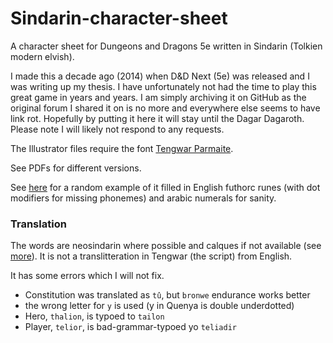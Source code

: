 # Sindarin-character-sheet
A character sheet for Dungeons and Dragons 5e written in Sindarin (Tolkien modern elvish).

I made this a decade ago (2014) when D&D Next (5e) was released and I was writing up my thesis.
I have unfortunately not had the time to play this great game in years and years.
I am simply archiving it on GitHub as the original forum I shared it on is no more and everywhere else seems to have link rot.
Hopefully by putting it here it will stay until the Dagar Dagaroth.
Please note I will likely not respond to any requests.

The Illustrator files require the font [Tengwar Parmaite](https://fontsgeek.com/tengwar-parmaite-font).

See PDFs for different versions.

See [here](elvish%20runic.jpg) for a random example of it filled in English futhorc runes
(with dot modifiers for missing phonemes) and arabic numerals for sanity.

### Translation
The words are neosindarin where possible and calques if not available (see [more](https://squidonius.blogspot.com/2014/11/d-character-sheet-in-sindarin.html?m=1#more)).
It is not a translitteration in Tengwar (the script) from English.

It has some errors which I will not fix.

* Constitution was translated as `tû`, but `bronwe` endurance works better
* the wrong letter for `y` is used (y in Quenya is double underdotted)
* Hero, `thalion`, is typoed to `tailon`
* Player, `telior`, is bad-grammar-typoed yo `teliadir` 
